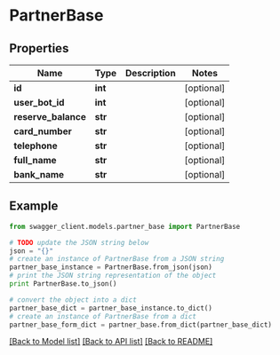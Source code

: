 # PartnerBase


## Properties

Name | Type | Description | Notes
------------ | ------------- | ------------- | -------------
**id** | **int** |  | [optional] 
**user_bot_id** | **int** |  | [optional] 
**reserve_balance** | **str** |  | [optional] 
**card_number** | **str** |  | [optional] 
**telephone** | **str** |  | [optional] 
**full_name** | **str** |  | [optional] 
**bank_name** | **str** |  | [optional] 

## Example

```python
from swagger_client.models.partner_base import PartnerBase

# TODO update the JSON string below
json = "{}"
# create an instance of PartnerBase from a JSON string
partner_base_instance = PartnerBase.from_json(json)
# print the JSON string representation of the object
print PartnerBase.to_json()

# convert the object into a dict
partner_base_dict = partner_base_instance.to_dict()
# create an instance of PartnerBase from a dict
partner_base_form_dict = partner_base.from_dict(partner_base_dict)
```
[[Back to Model list]](../README.md#documentation-for-models) [[Back to API list]](../README.md#documentation-for-api-endpoints) [[Back to README]](../README.md)


